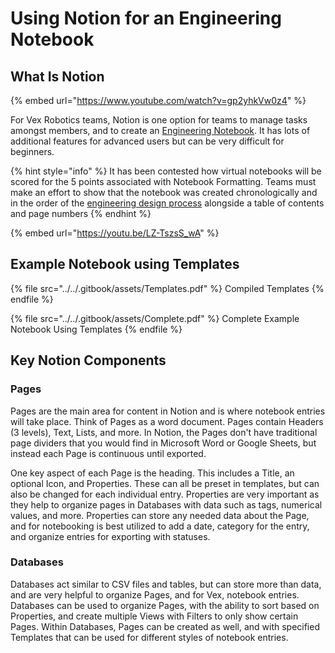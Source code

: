 # Using Notion for an Engineering Notebook

## What Is Notion

{% embed url="https://www.youtube.com/watch?v=gp2yhkVw0z4" %}

For Vex Robotics teams, Notion is one option for teams to manage tasks amongst members, and to create an [Engineering Notebook](broken-reference). It has lots of additional features for advanced users but can be very difficult for beginners.&#x20;

{% hint style="info" %}
It has been contested how virtual notebooks will be scored for the 5 points associated with Notebook Formatting. Teams must make an effort to show that the notebook was created chronologically and in the order of the [engineering design process](../notebook/) alongside a table of contents and page numbers
{% endhint %}

{% embed url="https://youtu.be/LZ-TszsS_wA" %}

## Example Notebook using Templates

{% file src="../../.gitbook/assets/Templates.pdf" %}
Compiled Templates
{% endfile %}

{% file src="../../.gitbook/assets/Complete.pdf" %}
Complete Example Notebook Using Templates
{% endfile %}

## Key Notion Components

### Pages

Pages are the main area for content in Notion and is where notebook entries will take place. Think of Pages as a word document. Pages contain Headers (3 levels), Text, Lists, and more. In Notion, the Pages don't have traditional page dividers that you would find in Microsoft Word or Google Sheets, but instead each Page is continuous until exported.&#x20;

One key aspect of each Page is the heading. This includes a Title, an optional Icon, and Properties. These can all be preset in templates, but can also be changed for each individual entry. Properties are very important as they help to organize pages in Databases with data such as tags, numerical values, and more. Properties can store any needed data about the Page, and for notebooking is best utilized to add a date, category for the entry, and organize entries for exporting with statuses.&#x20;

### Databases

Databases act similar to CSV files and tables, but can store more than data, and are very helpful to organize Pages, and for Vex, notebook entries. Databases can be used to organize Pages, with the ability to sort based on Properties, and create multiple Views with Filters to only show certain Pages. Within Databases, Pages can be created as well, and with specified Templates that can be used for different styles of notebook entries.
